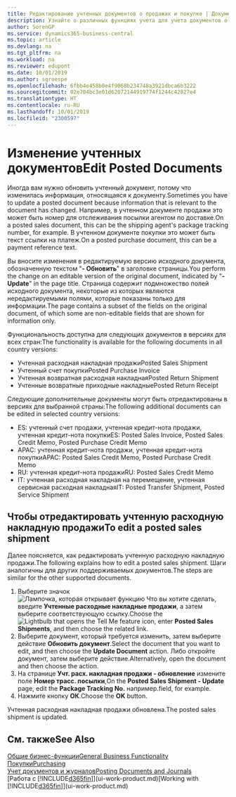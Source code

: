 ```yaml
---
title: Редактирование учтенных документов о продажах и покупке | Документация Майкрософт
description: Узнайте о различных функциях учета для учета документов о покупке, а также о том, как можно обновлять учтенные документы.
author: SorenGP
ms.service: dynamics365-business-central
ms.topic: article
ms.devlang: na
ms.tgt_pltfrm: na
ms.workload: na
ms.reviewer: edupont
ms.date: 10/01/2019
ms.author: sgroespe
ms.openlocfilehash: 6fbb4e458b0e4f9068b234748a3921dbca6b3222
ms.sourcegitcommit: 02e704bc3e01d62072144919774f1244c42827e4
ms.translationtype: HT
ms.contentlocale: ru-RU
ms.lasthandoff: 10/01/2019
ms.locfileid: "2300597"
---
```

# <a name="edit-posted-documents"></a><span data-ttu-id="f0c26-103">Изменение учтенных документов</span><span class="sxs-lookup"><span data-stu-id="f0c26-103">Edit Posted Documents</span></span>
<span data-ttu-id="f0c26-104">Иногда вам нужно обновить учтенный документ, потому что изменилась информация, относящаяся к документу.</span><span class="sxs-lookup"><span data-stu-id="f0c26-104">Sometimes you have to update a posted document because information that is relevant to the document has changed.</span></span> <span data-ttu-id="f0c26-105">Например, в учтенном документе продажи это может быть номер для отслеживания посылки агентом по доставке.</span><span class="sxs-lookup"><span data-stu-id="f0c26-105">On a posted sales document, this can be the shipping agent's package tracking number, for example.</span></span> <span data-ttu-id="f0c26-106">В учтенном документе покупки это может быть текст ссылки на платеж.</span><span class="sxs-lookup"><span data-stu-id="f0c26-106">On a posted purchase document, this can be a payment reference text.</span></span>

<span data-ttu-id="f0c26-107">Вы вносите изменения в редактируемую версию исходного документа, обозначенную текстом "**- Обновить**" в заголовке страницы.</span><span class="sxs-lookup"><span data-stu-id="f0c26-107">You perform the change on an editable version of the original document, indicated by "**- Update**" in the page title.</span></span> <span data-ttu-id="f0c26-108">Страница содержит подмножество полей исходного документа, некоторые из которых являются нередактируемыми полями, которые показаны только для информации.</span><span class="sxs-lookup"><span data-stu-id="f0c26-108">The page contains a subset of the fields on the original document, of which some are non-editable fields that are shown for information only.</span></span>

<span data-ttu-id="f0c26-109">Функциональность доступна для следующих документов в версиях для всех стран:</span><span class="sxs-lookup"><span data-stu-id="f0c26-109">The functionality is available for the following documents in all country versions:</span></span>
- <span data-ttu-id="f0c26-110">Учтенная расходная накладная продажи</span><span class="sxs-lookup"><span data-stu-id="f0c26-110">Posted Sales Shipment</span></span>
- <span data-ttu-id="f0c26-111">Учтенный счет покупки</span><span class="sxs-lookup"><span data-stu-id="f0c26-111">Posted Purchase Invoice</span></span>
- <span data-ttu-id="f0c26-112">Учтенная возвратная расходная накладная</span><span class="sxs-lookup"><span data-stu-id="f0c26-112">Posted Return Shipment</span></span>
- <span data-ttu-id="f0c26-113">Учтенные возвратные приходные накладные</span><span class="sxs-lookup"><span data-stu-id="f0c26-113">Posted Return Receipt</span></span>

<span data-ttu-id="f0c26-114">Следующие дополнительные документы могут быть отредактированы в версиях для выбранной страны:</span><span class="sxs-lookup"><span data-stu-id="f0c26-114">The following additional documents can be edited in selected country versions:</span></span>
- <span data-ttu-id="f0c26-115">ES: учтенный счет продажи, учтенная кредит-нота продажи, учтенная кредит-нота покупки</span><span class="sxs-lookup"><span data-stu-id="f0c26-115">ES: Posted Sales Invoice, Posted Sales Credit Memo, Posted Purchase Credit Memo</span></span>
- <span data-ttu-id="f0c26-116">APAC: учтенная кредит-нота продажи, учтенная кредит-нота покупки</span><span class="sxs-lookup"><span data-stu-id="f0c26-116">APAC: Posted Sales Credit Memo, Posted Purchase Credit Memo</span></span>
- <span data-ttu-id="f0c26-117">RU: учтенная кредит-нота продажи</span><span class="sxs-lookup"><span data-stu-id="f0c26-117">RU: Posted Sales Credit Memo</span></span>
- <span data-ttu-id="f0c26-118">IT: учтенная расходная накладная на перемещение, учтенная сервисная расходная накладная</span><span class="sxs-lookup"><span data-stu-id="f0c26-118">IT: Posted Transfer Shipment, Posted Service Shipment</span></span>

## <a name="to-edit-a-posted-sales-shipment"></a><span data-ttu-id="f0c26-119">Чтобы отредактировать учтенную расходную накладную продажи</span><span class="sxs-lookup"><span data-stu-id="f0c26-119">To edit a posted sales shipment</span></span>
<span data-ttu-id="f0c26-120">Далее поясняется, как редактировать учтенную расходную накладную продажи.</span><span class="sxs-lookup"><span data-stu-id="f0c26-120">The following explains how to edit a posted sales shipment.</span></span> <span data-ttu-id="f0c26-121">Шаги аналогичны для других поддерживаемых документов.</span><span class="sxs-lookup"><span data-stu-id="f0c26-121">The steps are similar for the other supported documents.</span></span>

1. <span data-ttu-id="f0c26-122">Выберите значок ![Лампочка, которая открывает функцию Что вы хотите сделать](media/ui-search/search_small.png "Что вы хотите сделать"), введите **Учтенные расходные накладные продажи**, а затем выберите соответствующую ссылку.</span><span class="sxs-lookup"><span data-stu-id="f0c26-122">Choose the ![Lightbulb that opens the Tell Me feature](media/ui-search/search_small.png "Tell me what you want to do") icon, enter **Posted Sales Shipments**, and then choose the related link.</span></span>
2. <span data-ttu-id="f0c26-123">Выберите документ, который требуется изменить, затем выберите действие **Обновить документ**.</span><span class="sxs-lookup"><span data-stu-id="f0c26-123">Select the document that you want to edit, and then choose the **Update Document** action.</span></span> <span data-ttu-id="f0c26-124">Либо откройте документ, затем выберите действие.</span><span class="sxs-lookup"><span data-stu-id="f0c26-124">Alternatively, open the document and then choose the action.</span></span>
3. <span data-ttu-id="f0c26-125">На странице **Учт. расх. накладная продажи - обновление** измените поле **Номер трасс. посылки**,</span><span class="sxs-lookup"><span data-stu-id="f0c26-125">On the **Posted Sales Shipment - Update** page, edit the **Package Tracking No.**</span></span> <span data-ttu-id="f0c26-126">например.</span><span class="sxs-lookup"><span data-stu-id="f0c26-126">field, for example.</span></span>
4. <span data-ttu-id="f0c26-127">Нажмите кнопку **ОК**.</span><span class="sxs-lookup"><span data-stu-id="f0c26-127">Choose the **OK** button.</span></span>

<span data-ttu-id="f0c26-128">Учтенная расходная накладная продажи обновлена.</span><span class="sxs-lookup"><span data-stu-id="f0c26-128">The posted sales shipment is updated.</span></span>

## <a name="see-also"></a><span data-ttu-id="f0c26-129">См. также</span><span class="sxs-lookup"><span data-stu-id="f0c26-129">See Also</span></span>
[<span data-ttu-id="f0c26-130">Общие бизнес-функции</span><span class="sxs-lookup"><span data-stu-id="f0c26-130">General Business Functionality</span></span>](ui-across-business-areas.md)  
[<span data-ttu-id="f0c26-131">Покупки</span><span class="sxs-lookup"><span data-stu-id="f0c26-131">Purchasing</span></span>](purchasing-manage-purchasing.md)  
[<span data-ttu-id="f0c26-132">Учет документов и журналов</span><span class="sxs-lookup"><span data-stu-id="f0c26-132">Posting Documents and Journals</span></span>](ui-post-documents-journals.md)  
<span data-ttu-id="f0c26-133">[Работа с [!INCLUDE[d365fin](includes/d365fin_md.md)]](ui-work-product.md)</span><span class="sxs-lookup"><span data-stu-id="f0c26-133">[Working with [!INCLUDE[d365fin](includes/d365fin_md.md)]](ui-work-product.md)</span></span>
